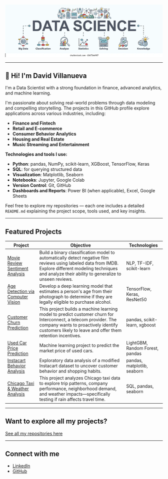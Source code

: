 <img src="./datascience.webp" width="800"/>


---

## 👋 Hi! I'm David Villanueva

I'm a Data Scientist with a strong foundation in finance, advanced analytics, and machine learning.

I'm passionate about solving real-world problems through data modeling and compelling storytelling. The projects in this GitHub profile explore applications across various industries, including:


- **Finance and Fintech**
- **Retail and E-commerce**
- **Consumer Behavior Analytics**
- **Housing and Real Estate**
- **Music Streaming and Entertainment**

**Technologies and tools I use:**

- **Python**: pandas, NumPy, scikit-learn, XGBoost, TensorFlow, Keras  
- **SQL**: for querying structured data  
- **Visualization**: Matplotlib, Seaborn  
- **Notebooks**: Jupyter, Google Colab  
- **Version Control**: Git, GitHub  
- **Dashboards and Reports**: Power BI (when applicable), Excel, Google Sheets  

Feel free to explore my repositories — each one includes a detailed `README.md` explaining the project scope, tools used, and key insights.

---

##  Featured Projects

| Project | Objective | Technologies |
|---------|-------------|--------------|
| [ Movie Review Sentiment Analysis](https://github.com/lolapaul/movie-review-sentiment-analysis) | Build a binary classification model to automatically detect negative film reviews using labeled data from IMDB. Explore different modeling techniques and analyze their ability to generalize to unseen reviews. | NLP, TF-IDF, scikit-learn |
| [ Age Detection via Computer Vision](https://github.com/lolapaul/age-estimation-cnn) | Develop a deep learning model that estimates a person's age from their photograph to determine if they are legally eligible to purchase alcohol. | TensorFlow, Keras, ResNet50 |
| [ Customer Churn Prediction](https://github.com/lolapaul/customer-churn-prediction) | This project builds a machine learning model to predict customer churn for Interconnect, a telecom provider. The company wants to proactively identify customers likely to leave and offer them retention incentives. | pandas, scikit-learn, xgboost |
| [ Used Car Price Prediction](https://github.com/lolapaul/used-car-price-prediction) | Machine learning project to predict the market price of used cars. | LightGBM, Random Forest, pandas |
| [ Instacart Behavior Analysis](https://github.com/lolapaul/instacart-customer-behavior-analysis) | Exploratory data analysis of a modified Instacart dataset to uncover customer behavior and shopping habits. | pandas, matplotlib, seaborn |
| [ Chicago Taxi & Weather Analysis](https://github.com/lolapaul/chicago-taxi-analysis) | This project analyzes Chicago taxi data to explore trip patterns, company performance, neighborhood demand, and weather impacts—specifically testing if rain affects travel time. | SQL, pandas, seaborn |

---

##  Want to explore all my projects?

 [See all my repositories here](https://github.com/lolapaul?tab=repositories)

---

##  Connect with me

- [LinkedIn](https://www.linkedin.com/in/david-villanueva-59659727)
- [GitHub](https://github.com/lolapaul)

<!--
**lolapaul/lolapaul** is a ✨ _special_ ✨ repository because its `README.md` (this file) appears on your GitHub profile.

Here are some ideas to get you started:

- 🔭 I’m currently working on ...
- 🌱 I’m currently learning ...
- 👯 I’m looking to collaborate on ...
- 🤔 I’m looking for help with ...
- 💬 Ask me about ...
- 📫 How to reach me: ...
- 😄 Pronouns: ...
- ⚡ Fun fact: ...
-->
